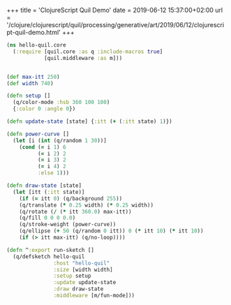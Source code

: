 +++
title = 'ClojureScript Quil Demo'
date = 2019-06-12 15:37:00+02:00
url = '/clojure/clojurescript/quil/processing/generative/art/2019/06/12/clojurescript-quil-demo.html'
+++


<div id="hello-quil"></div>
<script src="{{ "/assets/2019-06-12-clojurescript-quil-demo/js/main.js" | relative_url }}"></script>
<script>hello_quil.core.run_sketch()</script>

```clojure
(ns hello-quil.core
  (:require [quil.core :as q :include-macros true]
            [quil.middleware :as m]))


(def max-itt 250)
(def width 740)

(defn setup []
  (q/color-mode :hsb 360 100 100)
  {:color 0 :angle 0})

(defn update-state [state] {:itt (+ (:itt state) 1)})

(defn power-curve []
  (let [i (int (q/random 1 30))]
    (cond (= i 1) 6
          (= i 2) 2
          (= i 3) 2
          (= i 4) 2
          :else 1)))

(defn draw-state [state]
  (let [itt (:itt state)]
    (if (= itt 0) (q/background 255))
    (q/translate (* 0.25 width) (* 0.25 width))
    (q/rotate (/ (* itt 360.0) max-itt))
    (q/fill 0 0 0 0.0)
    (q/stroke-weight (power-curve))
    (q/ellipse (+ 50 (q/random 0 itt)) 0 (* itt 10) (* itt 10))
    (if (> itt max-itt) (q/no-loop))))

(defn ^:export run-sketch []
  (q/defsketch hello-quil
               :host "hello-quil"
               :size [width width]
               :setup setup
               :update update-state
               :draw draw-state
               :middleware [m/fun-mode]))
```
